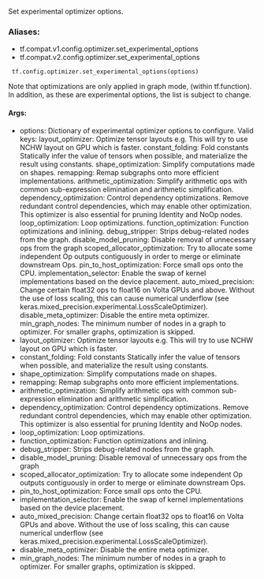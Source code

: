 Set experimental optimizer options.
### Aliases:
- tf.compat.v1.config.optimizer.set_experimental_options
- tf.compat.v2.config.optimizer.set_experimental_options

```
 tf.config.optimizer.set_experimental_options(options)
```
Note that optimizations are only applied in graph mode, (within tf.function). In addition, as these are experimental options, the list is subject to change.
#### Args:
- options: Dictionary of experimental optimizer options to configure. Valid keys:
layout_optimizer: Optimize tensor layouts e.g. This will try to use NCHW layout on GPU which is faster.
constant_folding: Fold constants Statically infer the value of tensors when possible, and materialize the result using constants.
shape_optimization: Simplify computations made on shapes.
remapping: Remap subgraphs onto more efficient implementations.
arithmetic_optimization: Simplify arithmetic ops with common sub-expression elimination and arithmetic simplification.
dependency_optimization: Control dependency optimizations. Remove redundant control dependencies, which may enable other optimization. This optimizer is also essential for pruning Identity and NoOp nodes.
loop_optimization: Loop optimizations.
function_optimization: Function optimizations and inlining.
debug_stripper: Strips debug-related nodes from the graph.
disable_model_pruning: Disable removal of unnecessary ops from the graph
scoped_allocator_optimization: Try to allocate some independent Op outputs contiguously in order to merge or eliminate downstream Ops.
pin_to_host_optimization: Force small ops onto the CPU.
implementation_selector: Enable the swap of kernel implementations based on the device placement.
auto_mixed_precision: Change certain float32 ops to float16 on Volta GPUs and above. Without the use of loss scaling, this can cause numerical underflow (see keras.mixed_precision.experimental.LossScaleOptimizer).
disable_meta_optimizer: Disable the entire meta optimizer.
min_graph_nodes: The minimum number of nodes in a graph to optimizer. For smaller graphs, optimization is skipped.
- layout_optimizer: Optimize tensor layouts e.g. This will try to use NCHW layout on GPU which is faster.
- constant_folding: Fold constants Statically infer the value of tensors when possible, and materialize the result using constants.
- shape_optimization: Simplify computations made on shapes.
- remapping: Remap subgraphs onto more efficient implementations.
- arithmetic_optimization: Simplify arithmetic ops with common sub-expression elimination and arithmetic simplification.
- dependency_optimization: Control dependency optimizations. Remove redundant control dependencies, which may enable other optimization. This optimizer is also essential for pruning Identity and NoOp nodes.
- loop_optimization: Loop optimizations.
- function_optimization: Function optimizations and inlining.
- debug_stripper: Strips debug-related nodes from the graph.
- disable_model_pruning: Disable removal of unnecessary ops from the graph
- scoped_allocator_optimization: Try to allocate some independent Op outputs contiguously in order to merge or eliminate downstream Ops.
- pin_to_host_optimization: Force small ops onto the CPU.
- implementation_selector: Enable the swap of kernel implementations based on the device placement.
- auto_mixed_precision: Change certain float32 ops to float16 on Volta GPUs and above. Without the use of loss scaling, this can cause numerical underflow (see keras.mixed_precision.experimental.LossScaleOptimizer).
- disable_meta_optimizer: Disable the entire meta optimizer.
- min_graph_nodes: The minimum number of nodes in a graph to optimizer. For smaller graphs, optimization is skipped.
